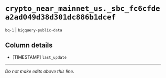 # `crypto_near_mainnet_us._sbc_fc6cfdea2ad049d38d301dc886b1dcef`
`bq-1` | `bigquery-public-data`

## Column details
* [TIMESTAMP] `last_update`

-------------------------------------------------------------------------------
*Do not make edits above this line.*
